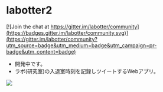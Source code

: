 # labotter2

[![Join the chat at https://gitter.im/labotter/community](https://badges.gitter.im/labotter/community.svg)](https://gitter.im/labotter/community?utm_source=badge&utm_medium=badge&utm_campaign=pr-badge&utm_content=badge)

- 開発中です。
- ラボ(研究室)の入退室時刻を記録しツイートするWebアプリ。

![](https://www.lucidchart.com/publicSegments/view/4e5d18eb-b3f6-431b-a1fd-ab0fe6fc3a35/image.png)
